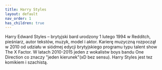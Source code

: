 ```yaml
---
title: Harry Styles
layout: default
nav_order: 1
has_children: true
---
```


Harry Edward Styles – brytyjski bard urodzony 1 lutego 1994 w Redditch, pieśniarz, autor tekstów, muzyk, model i aktor. Karierę muzyczną rozpoczął w 2010 od udziału w siódmej edycji brytyjskiego programu typu talent show The X Factor. W latach 2010-2015 jeden z wokalistw boys bandu One Direction co znaczy "jeden kierunek"(xD bez sensu). Harry Styles jest tez komikiem i szachistą.